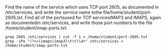 Find the name of the service which uses TCP port ​2605​, as documented in ​/etc/services​, and write the service name tothe file ​/home/student/port-2605.txt​. Find all of the portsused for TCP services ​IMAP3​ and ​IMAPS​, again as documentedin ​/etc/services​, and write those port numbers to the file /home/student/imap-ports.txt​:
```
grep 2605 /etc/services | cut -f 1 > /home/student/port-2605.txt
grep -iPo "(?<=(imaps|imap3)\t\t)\d+" /etc/services > /home/student/imap-ports.txt
```